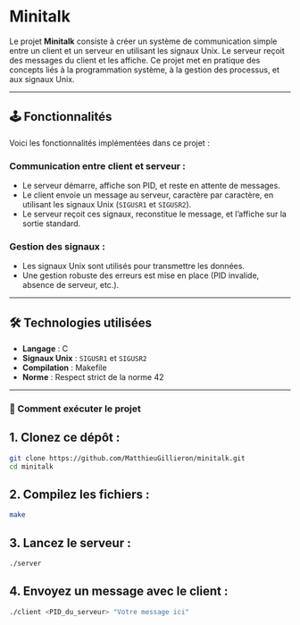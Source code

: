 # Minitalk  

Le projet **Minitalk** consiste à créer un système de communication simple entre un client et un serveur en utilisant les signaux Unix. Le serveur reçoit des messages du client et les affiche. Ce projet met en pratique des concepts liés à la programmation système, à la gestion des processus, et aux signaux Unix.  

---

## 🕹️ Fonctionnalités  

Voici les fonctionnalités implémentées dans ce projet :  

### Communication entre client et serveur :  
- Le serveur démarre, affiche son PID, et reste en attente de messages.  
- Le client envoie un message au serveur, caractère par caractère, en utilisant les signaux Unix (`SIGUSR1` et `SIGUSR2`).  
- Le serveur reçoit ces signaux, reconstitue le message, et l’affiche sur la sortie standard.  

### Gestion des signaux :  
- Les signaux Unix sont utilisés pour transmettre les données.  
- Une gestion robuste des erreurs est mise en place (PID invalide, absence de serveur, etc.).  

---

## 🛠️ Technologies utilisées  

- **Langage** : C  
- **Signaux Unix** : `SIGUSR1` et `SIGUSR2`  
- **Compilation** : Makefile  
- **Norme** : Respect strict de la norme 42  

---

### 🚀 Comment exécuter le projet  

## 1. Clonez ce dépôt :  
```bash  
git clone https://github.com/MatthieuGillieron/minitalk.git  
cd minitalk
```
	
## 2. Compilez les fichiers :
```bash
make
```
## 3. Lancez le serveur :
```bash
./server  
```

## 4. Envoyez un message avec le client :
```bash
./client <PID_du_serveur> "Votre message ici"  

